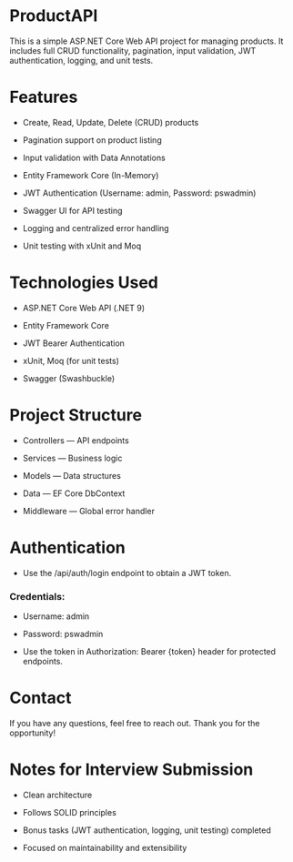 # ProductAPI
This is a simple ASP.NET Core Web API project for managing products.
It includes full CRUD functionality, pagination, input validation, JWT authentication, logging, and unit tests.

# Features
- Create, Read, Update, Delete (CRUD) products

- Pagination support on product listing

- Input validation with Data Annotations

- Entity Framework Core (In-Memory)

- JWT Authentication (Username: admin, Password: pswadmin)

- Swagger UI for API testing

- Logging and centralized error handling

- Unit testing with xUnit and Moq

# Technologies Used
- ASP.NET Core Web API (.NET 9)

- Entity Framework Core

- JWT Bearer Authentication

- xUnit, Moq (for unit tests)

- Swagger (Swashbuckle)

# Project Structure
- Controllers — API endpoints

- Services — Business logic

- Models — Data structures

- Data — EF Core DbContext

- Middleware — Global error handler

# Authentication
- Use the /api/auth/login endpoint to obtain a JWT token.

### Credentials:

- Username: admin

- Password: pswadmin

- Use the token in Authorization: Bearer {token} header for protected endpoints.

# Contact
If you have any questions, feel free to reach out. Thank you for the opportunity!

# Notes for Interview Submission
- Clean architecture

- Follows SOLID principles

- Bonus tasks (JWT authentication, logging, unit testing) completed

- Focused on maintainability and extensibility
